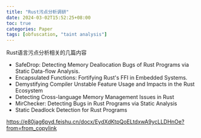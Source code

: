 ```yaml
---
title: "Rust污点分析调研"
date: 2024-03-02T15:52:25+08:00
toc: true
categories: Paper
tags: [obfuscation, "taint analysis"]
---
```


Rust语言污点分析相关的几篇内容

+ SafeDrop: Detecting Memory Deallocation Bugs of Rust Programs via Static Data-flow Analysis.
+ Encapsulated Functions: Fortifying Rust's FFI in Embedded Systems.
+ Demystifying Compiler Unstable Feature Usage and Impacts in the Rust Ecosystem
+ Detecting Cross-language Memory Management Issues in Rust
+ MirChecker: Detecting Bugs in Rust Programs via Static Analysis
+ Static Deadlock Detection for Rust Programs

<!--more-->

https://e80jag6pyd.feishu.cn/docx/EydXdKtpQoELtdxwA9ycLLDHnOe?from=from_copylink